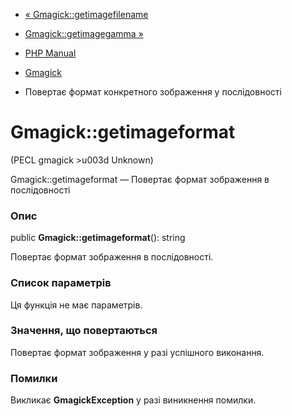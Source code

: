 - [« Gmagick::getimagefilename](gmagick.getimagefilename.md)
- [Gmagick::getimagegamma »](gmagick.getimagegamma.md)

- [PHP Manual](index.md)
- [Gmagick](class.gmagick.md)
- Повертає формат конкретного зображення у послідовності

# Gmagick::getimageformat

(PECL gmagick \>u003d Unknown)

Gmagick::getimageformat — Повертає формат зображення в
послідовності

### Опис

public **Gmagick::getimageformat**(): string

Повертає формат зображення в послідовності.

### Список параметрів

Ця функція не має параметрів.

### Значення, що повертаються

Повертає формат зображення у разі успішного виконання.

### Помилки

Викликає **GmagickException** у разі виникнення помилки.
